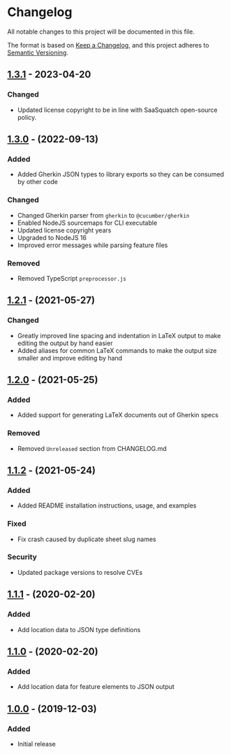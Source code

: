 # Changelog

All notable changes to this project will be documented in this file.

The format is based on [Keep a Changelog](https://keepachangelog.com/en/1.0.0/),
and this project adheres to [Semantic Versioning](https://semver.org/spec/v2.0.0.html).

## [1.3.1] - 2023-04-20

### Changed
- Updated license copyright to be in line with SaaSquatch open-source policy.

## [1.3.0] - (2022-09-13)

### Added

- Added Gherkin JSON types to library exports so they can be consumed by other code

### Changed

- Changed Gherkin parser from `gherkin` to `@cucumber/gherkin`
- Enabled NodeJS sourcemaps for CLI executable
- Updated license copyright years
- Upgraded to NodeJS 16
- Improved error messages while parsing feature files

### Removed

- Removed TypeScript `preprocessor.js`

## [1.2.1] - (2021-05-27)

### Changed

- Greatly improved line spacing and indentation in LaTeX output to make editing the
  output by hand easier
- Added aliases for common LaTeX commands to make the output size smaller and improve
  editing by hand

## [1.2.0] - (2021-05-25)

### Added

- Added support for generating LaTeX documents out of Gherkin specs

### Removed

- Removed `Unreleased` section from CHANGELOG.md

## [1.1.2] - (2021-05-24)

### Added

- Added README installation instructions, usage, and examples

### Fixed

- Fix crash caused by duplicate sheet slug names

### Security

- Updated package versions to resolve CVEs

## [1.1.1] - (2020-02-20)

### Added

- Add location data to JSON type definitions

## [1.1.0] - (2020-02-20)

### Added

- Add location data for feature elements to JSON output

## [1.0.0] - (2019-12-03)

### Added

- Initial release

[1.3.1]: https://github.com/saasquatch/picklesdoc/compare/v1.2.1...v1.3.1
[1.3.0]: https://github.com/saasquatch/picklesdoc/compare/v1.2.1...v1.3.0
[1.2.1]: https://github.com/saasquatch/picklesdoc/compare/v1.2.0...v1.2.1
[1.2.0]: https://github.com/saasquatch/picklesdoc/compare/v1.1.2...v1.2.0
[1.1.2]: https://github.com/saasquatch/picklesdoc/compare/v1.1.1...v1.1.2
[1.1.1]: https://github.com/saasquatch/picklesdoc/compare/v1.1.0...v1.1.1
[1.1.0]: https://github.com/saasquatch/picklesdoc/compare/v1.0.0...v1.1.0
[1.0.0]: https://github.com/saasquatch/picklesdoc/releases/tag/v1.0.0
